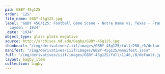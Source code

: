 ```yaml
---
pid: GBBY-45g125
order: '125'
file_name: GBBY-45g125.jpg
label: 'GBBY 45G/125: Football Game Scene - Notre Dame vs. Texas - Francis (Mike)
  Layden - 1934'
_date: '1934'
object_type: glass plate negative
source: http://archives.nd.edu/Bagby/GBBY-45g125.jpg
thumbnail: "/img/derivatives/iiif/images/GBBY-45g125/full/250,/0/default.jpg"
manifest: "/img/derivatives/iiif/images/GBBY-45g125/manifest.json"
full: "/img/derivatives/iiif/images/GBBY-45g125/full/1140,/0/default.jpg"
layout: bagby_item
collection: bagby
---
```

